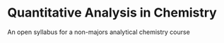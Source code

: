 # Quantitative Analysis in Chemistry

An open syllabus for a non-majors analytical chemistry course
